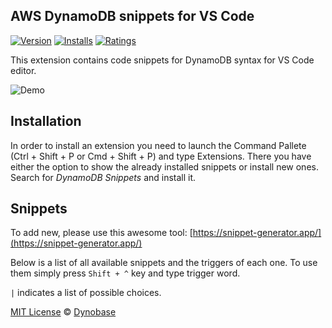 ## AWS DynamoDB snippets for VS Code

[![Version](https://vsmarketplacebadge.apphb.com/version/rafwilinski.dynamodb-vscode-snippets.svg)](https://marketplace.visualstudio.com/items?itemName=rafwilinski.dynamodb-vscode-snippets)
[![Installs](https://vsmarketplacebadge.apphb.com/installs/rafwilinski.dynamodb-vscode-snippets.svg)](https://marketplace.visualstudio.com/items?itemName=rafwilinski.dynamodb-vscode-snippets)
[![Ratings](https://vsmarketplacebadge.apphb.com/rating/rafwilinski.dynamodb-vscode-snippets.svg)](https://marketplace.visualstudio.com/items?itemName=rafwilinski.dynamodb-vscode-snippets)

This extension contains code snippets for DynamoDB syntax for VS Code editor.

![Demo](images/demo.gif "Demo")

## Installation

In order to install an extension you need to launch the Command Pallete (Ctrl + Shift + P or Cmd + Shift + P) and type Extensions.
There you have either the option to show the already installed snippets or install new ones. Search for *DynamoDB Snippets* and install it.

## Snippets

To add new, please use this awesome tool: [https://snippet-generator.app/](https://snippet-generator.app/)

Below is a list of all available snippets and the triggers of each one. To use them simply press `Shift + ^` key and type trigger word.

`|` indicates a list of possible choices.


[MIT License](https://opensource.org/licenses/MIT) © [Dynobase](https://dynobase.dev)
